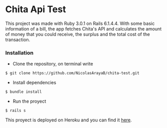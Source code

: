 # Chita Api Test

This project was made with Ruby 3.0.1 on Rails 6.1.4.4.
With some basic information of a bill, the app fetches Chita's API and calculates the amount of money that you could receive, the surplus and the total cost of the transaction.

### Installation
  - Clone the repository, on terminal write
  ```
  $ git clone https://github.com/NicolasArayaB/chita-test.git
  ```
  - Install dependencies
  ```
  $ bundle install
  ```
  - Run the proyect
  ```
  $ rails s
  ```

This proyect is deployed on Heroku and you can find it [here](https://chita-app.herokuapp.com/).